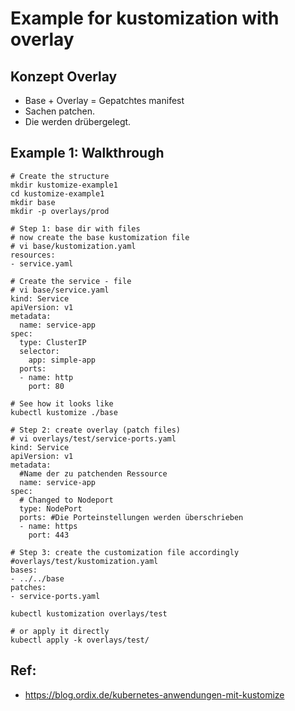 # Example for kustomization with overlay 

## Konzept Overlay 

  * Base + Overlay = Gepatchtes manifest 
  * Sachen patchen.
  * Die werden drübergelegt. 

## Example 1: Walkthrough 

```
# Create the structure 
mkdir kustomize-example1 
cd kustomize-example1 
mkdir base 
mkdir -p overlays/prod 

```

```
# Step 1: base dir with files 
# now create the base kustomization file 
# vi base/kustomization.yaml
resources:
- service.yaml 

# Create the service - file 
# vi base/service.yaml 
kind: Service
apiVersion: v1
metadata:
  name: service-app
spec:
  type: ClusterIP
  selector:
    app: simple-app
  ports:
  - name: http
    port: 80 

```

```
# See how it looks like 
kubectl kustomize ./base

```

```
# Step 2: create overlay (patch files) 
# vi overlays/test/service-ports.yaml 
kind: Service
apiVersion: v1
metadata:
  #Name der zu patchenden Ressource
  name: service-app 
spec:
  # Changed to Nodeport
  type: NodePort
  ports: #Die Porteinstellungen werden überschrieben
  - name: https
    port: 443 

```

```
# Step 3: create the customization file accordingly 
#overlays/test/kustomization.yaml
bases:
- ../../base
patches:
- service-ports.yaml
```

```
kubectl kustomization overlays/test

# or apply it directly 
kubectl apply -k overlays/test/

```


## Ref:

  * https://blog.ordix.de/kubernetes-anwendungen-mit-kustomize



